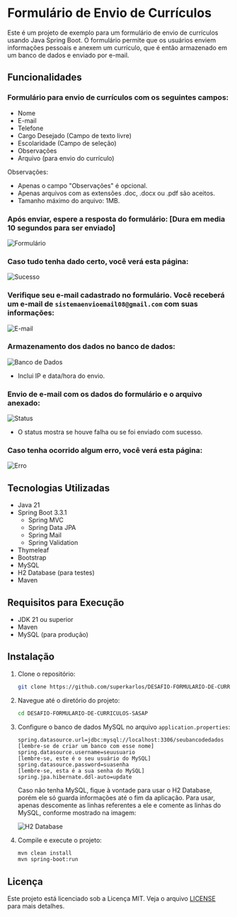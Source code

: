 # Formulário de Envio de Currículos

Este é um projeto de exemplo para um formulário de envio de currículos usando Java Spring Boot. O formulário permite que os usuários enviem informações pessoais e anexem um currículo, que é então armazenado em um banco de dados e enviado por e-mail.

## Funcionalidades

### Formulário para envio de currículos com os seguintes campos:

- Nome
- E-mail
- Telefone
- Cargo Desejado (Campo de texto livre)
- Escolaridade (Campo de seleção)
- Observações
- Arquivo (para envio do currículo)

Observações:
- Apenas o campo "Observações" é opcional.
- Apenas arquivos com as extensões .doc, .docx ou .pdf são aceitos.
- Tamanho máximo do arquivo: 1MB.

### Após enviar, espere a resposta do formulário:  [Dura em media 10 segundos para ser enviado]

![Formulário](https://github.com/superkarlos/DESAFIO-FORMULARIO-DE-CURRICULOS-SASAP/assets/50372440/5abae612-89e6-4f1e-8076-3832dd311308)

### Caso tudo tenha dado certo, você verá esta página:

![Sucesso](https://github.com/superkarlos/DESAFIO-FORMULARIO-DE-CURRICULOS-SASAP/assets/50372440/98e22abf-a45b-40ef-ba47-05416e7ae8c1)

### Verifique seu e-mail cadastrado no formulário. Você receberá um e-mail de `sistemaenvioemail08@gmail.com` com suas informações:

![E-mail](https://github.com/superkarlos/DESAFIO-FORMULARIO-DE-CURRICULOS-SASAP/assets/50372440/2a325471-8956-43f7-8967-6db1bd8794ca)

### Armazenamento dos dados no banco de dados:

![Banco de Dados](https://github.com/superkarlos/DESAFIO-FORMULARIO-DE-CURRICULOS-SASAP/assets/50372440/0b2c966e-44e2-40b3-ac8b-c30438d33c31)

- Inclui IP e data/hora do envio.

### Envio de e-mail com os dados do formulário e o arquivo anexado:

![Status](https://github.com/superkarlos/DESAFIO-FORMULARIO-DE-CURRICULOS-SASAP/assets/50372440/da5b9a3e-8e4a-4a70-a335-2dc4dabec054)

- O status mostra se houve falha ou se foi enviado com sucesso.

### Caso tenha ocorrido algum erro, você verá esta página:

![Erro](https://github.com/superkarlos/DESAFIO-FORMULARIO-DE-CURRICULOS-SASAP/assets/50372440/66068f27-7de3-48d0-8a6b-ae67e901159e)

## Tecnologias Utilizadas

- Java 21
- Spring Boot 3.3.1
  - Spring MVC
  - Spring Data JPA
  - Spring Mail
  - Spring Validation
- Thymeleaf
- Bootstrap
- MySQL
- H2 Database (para testes)
- Maven

## Requisitos para Execução

- JDK 21 ou superior
- Maven
- MySQL (para produção)

## Instalação

1. Clone o repositório:
    ```sh
    git clone https://github.com/superkarlos/DESAFIO-FORMULARIO-DE-CURRICULOS-SASAP.git
    ```

2. Navegue até o diretório do projeto:
    ```sh
    cd DESAFIO-FORMULARIO-DE-CURRICULOS-SASAP
    ```

3. Configure o banco de dados MySQL no arquivo `application.properties`:
    ```properties
    spring.datasource.url=jdbc:mysql://localhost:3306/seubancodedados    [lembre-se de criar um banco com esse nome]   
    spring.datasource.username=seuusuario                                [lembre-se, este é o seu usuário do MySQL]   
    spring.datasource.password=suasenha                                  [lembre-se, esta é a sua senha do MySQL]                
    spring.jpa.hibernate.ddl-auto=update
    ```

    Caso não tenha MySQL, fique à vontade para usar o H2 Database, porém ele só guarda informações até o fim da aplicação. Para usar, apenas descomente as linhas referentes a ele e comente as linhas do MySQL, conforme mostrado na imagem:

    ![H2 Database](https://github.com/superkarlos/DESAFIO-FORMULARIO-DE-CURRICULOS-SASAP/assets/50372440/443520c5-3411-4cd7-b330-a3e0007e9f78)

4. Compile e execute o projeto:
    ```sh
    mvn clean install
    mvn spring-boot:run
    ```

## Licença

Este projeto está licenciado sob a Licença MIT. Veja o arquivo [LICENSE](LICENSE) para mais detalhes.

